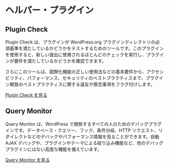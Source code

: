 <!--
# Helper Plugins
-->

# ヘルパー・プラグイン

## Plugin Check

<!--
Plugin Check is a tool for testing whether your plugin meets the required standards for the WordPress.org plugin directory. With this plugin you will be able to run most of the checks used for new submissions, and check if your plugin meets the requirements.
-->

Plugin Check は、プラグインが WordPress.org プラグインディレクトリの必須基準を満たしているかどうかをテストするためのツールです。このプラグインを使用すると、新しい提出に使用されるほとんどのチェックを実行し、プラグインが要件を満たしているかどうかを確認できます。

<!--
Additionally, the tool flags violations or concerns around plugin development best practices, from basic requirements like correct usage of internationalization functions to accessibility, performance, and security best practices.
-->

さらにこのツールは、国際化機能の正しい使用法などの基本要件から、アクセシビリティ、パフォーマンス、セキュリティのベストプラクティスまで、プラグイン開発のベストプラクティスに関する違反や懸念事項をフラグ付けします。

<!--
[Visit Plugin Check](https://wordpress.org/plugins/plugin-check/)
-->

[Plugin Check を見る](https://ja.wordpress.org/plugins/plugin-check/)

## Query Monitor

<!--
Query Monitor is a debugging plugin for anyone developing with WordPress. You can view debugging and performance information on database queries, hooks, conditionals, HTTP requests, redirects and more. It has some advanced features not available in other debugging plugins, including automatic AJAX debugging and the ability to narrow down things by plugin or theme.
-->

Query Monitor は、WordPress で開発するすべての人のためのデバッグプラグインです。データベース・クエリー、フック、条件分岐、HTTP リクエスト、リダイレクトなどのデバッグやパフォーマンス情報を見ることができます。自動 AJAX デバッグや、プラグインやテーマによる絞り込み機能など、他のデバッグプラグインにはない高度な機能を備えています。

<!--
[Visit Query Monitor](https://wordpress.org/plugins/query-monitor/)
-->

[Query Monitor を見る](https://ja.wordpress.org/plugins/query-monitor/)

